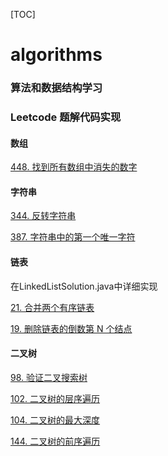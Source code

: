 [TOC]
# algorithms

### 算法和数据结构学习
### Leetcode 题解代码实现

#### 数组

[448. 找到所有数组中消失的数字](https://leetcode-cn.com/problems/find-all-numbers-disappeared-in-an-array/)

#### 字符串
[344. 反转字符串](https://leetcode-cn.com/problems/reverse-string/)

[387. 字符串中的第一个唯一字符](https://leetcode-cn.com/problems/first-unique-character-in-a-string/)

#### 链表
在LinkedListSolution.java中详细实现

[21. 合并两个有序链表](https://leetcode-cn.com/problems/merge-two-sorted-lists/)

[19. 删除链表的倒数第 N 个结点](https://leetcode-cn.com/problems/remove-nth-node-from-end-of-list/)
#### 二叉树
[98. 验证二叉搜索树](https://leetcode-cn.com/problems/validate-binary-search-tree/)

[102. 二叉树的层序遍历](https://leetcode-cn.com/problems/binary-tree-level-order-traversal/g)

[104. 二叉树的最大深度](https://leetcode-cn.com/problems/maximum-depth-of-binary-tree/)

[144. 二叉树的前序遍历](https://leetcode-cn.com/problems/binary-tree-preorder-traversal/)
